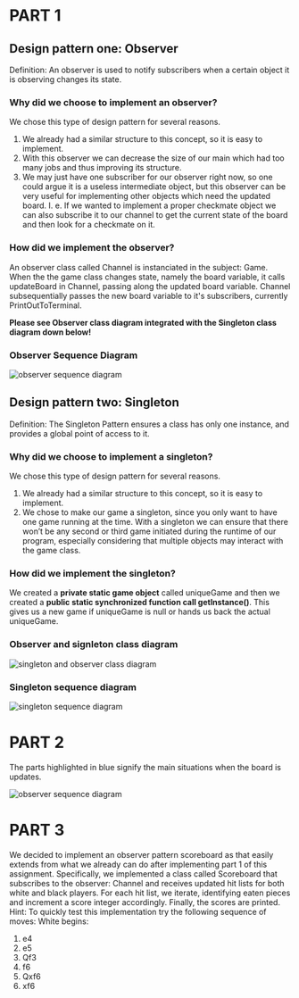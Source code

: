 # PART 1

## Design pattern one: Observer

Definition:
An observer is used to notify subscribers when a certain object it is observing changes its state.

### Why did we choose to implement an observer?
We chose this type of design pattern for several reasons. 
1.	We already had a similar structure to this concept, so it is easy to implement.
2.	With this observer we can decrease the size of our main which had too many jobs and thus improving its structure.
3.	We may just have one subscriber for our observer right now, so one could argue it is a useless intermediate object, but this observer can be very useful for implementing other objects which need the updated board. I. e. If we wanted to implement a proper checkmate object we can also subscribe it to our channel to get the current state of the board and then look for a checkmate on it.

### How did we implement the observer?
An observer class called Channel is instanciated in the subject: Game.
When the the game class changes state, namely the board variable, it calls updateBoard in Channel, passing along the updated board variable. Channel subsequentially passes the new board variable to it's subscribers, currently PrintOutToTerminal.

**Please see Observer class diagram integrated with the Singleton class diagram down below!**


### Observer Sequence Diagram
![observer sequence diagram](https://github.com/naepre/BINF4241_group29/blob/master/Assignment_3/Chess/observer%20sequence%20diagram%20part1.jpeg)


## Design pattern two: Singleton

Definition:
The Singleton Pattern ensures a class has only one instance, and provides a global point of access to it. 


### Why did we choose to implement a singleton?
We chose this type of design pattern for several reasons. 
1.	We already had a similar structure to this concept, so it is easy to implement.
2.	We chose to make our game a singleton, since you only want to have one game running at the time. With a singleton we can ensure that there won’t be any second or third game initiated during the runtime of our program, especially considering that multiple objects may interact with the game class.


### How did we implement the singleton?
We created a **private static game object** called uniqueGame and then we created a **public static synchronized function call getInstance()**. This gives us a new game if uniqueGame is null or hands us back the actual uniqueGame.


### Observer and signleton class diagram
![singleton and observer class diagram](https://github.com/naepre/BINF4241_group29/blob/master/Assignment_3/Chess/Observer_And_Singleton_Class_Diagram.jpg)


### Singleton sequence diagram
![singleton sequence diagram](https://github.com/naepre/BINF4241_group29/blob/master/Assignment_3/Chess/singleton%20sequence%20diagram.jpeg)




# PART 2
The parts highlighted in blue signify the main situations when the board is updates.


![observer sequence diagram](https://github.com/naepre/BINF4241_group29/blob/master/Assignment_3/Chess/observer%20sequence%20diagram.jpeg)





# PART 3
We decided to implement an observer pattern scoreboard as that easily extends from what we already can do after implementing part 1 of this assignment. Specifically, we implemented a class called Scoreboard that subscribes to the observer: Channel and receives updated hit lists for both white and black players. For each hit list, we iterate, identifying eaten pieces and increment a score integer accordingly. Finally, the scores are printed.
Hint: To quickly test this implementation try the following sequence of moves:
White begins:
1. e4
2. e5
3. Qf3
4. f6
5. Qxf6
6. xf6
